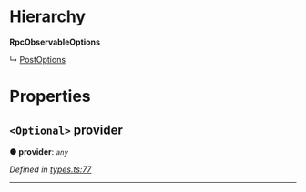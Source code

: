 

# Hierarchy

**RpcObservableOptions**

↳  [PostOptions](_rpc_other_post_.postoptions.md)

# Properties

<a id="provider"></a>

## `<Optional>` provider

**● provider**: *`any`*

*Defined in [types.ts:77](https://github.com/paritytech/js-libs/blob/43c9624/packages/light.js/src/types.ts#L77)*

___

